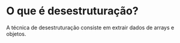 # O que é desestruturação?

A técnica de desestruturação consiste em extrair dados de arrays e objetos.
